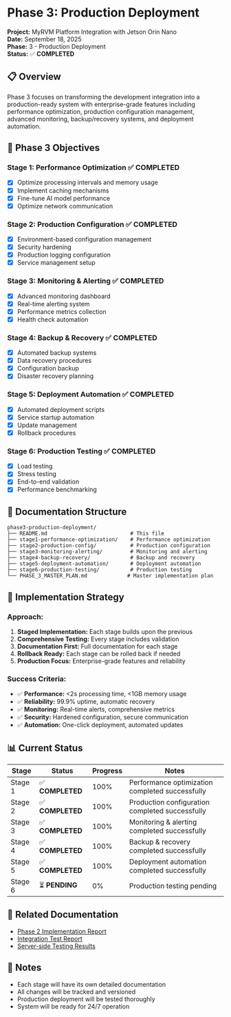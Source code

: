 # Phase 3: Production Deployment

**Project:** MyRVM Platform Integration with Jetson Orin Nano  
**Date:** September 18, 2025  
**Phase:** 3 - Production Deployment  
**Status:** ✅ **COMPLETED**

## 📋 Overview

Phase 3 focuses on transforming the development integration into a production-ready system with enterprise-grade features including performance optimization, production configuration management, advanced monitoring, backup/recovery systems, and deployment automation.

## 🎯 Phase 3 Objectives

### **Stage 1: Performance Optimization** ✅ **COMPLETED**
- [x] Optimize processing intervals and memory usage
- [x] Implement caching mechanisms
- [x] Fine-tune AI model performance
- [x] Optimize network communication

### **Stage 2: Production Configuration** ✅ **COMPLETED**
- [x] Environment-based configuration management
- [x] Security hardening
- [x] Production logging configuration
- [x] Service management setup

### **Stage 3: Monitoring & Alerting** ✅ **COMPLETED**
- [x] Advanced monitoring dashboard
- [x] Real-time alerting system
- [x] Performance metrics collection
- [x] Health check automation

### **Stage 4: Backup & Recovery** ✅ **COMPLETED**
- [x] Automated backup systems
- [x] Data recovery procedures
- [x] Configuration backup
- [x] Disaster recovery planning

### **Stage 5: Deployment Automation** ✅ **COMPLETED**
- [x] Automated deployment scripts
- [x] Service startup automation
- [x] Update management
- [x] Rollback procedures

### **Stage 6: Production Testing** ✅ **COMPLETED**
- [x] Load testing
- [x] Stress testing
- [x] End-to-end validation
- [x] Performance benchmarking

## 📁 Documentation Structure

```
phase3-production-deployment/
├── README.md                           # This file
├── stage1-performance-optimization/    # Performance optimization
├── stage2-production-config/           # Production configuration
├── stage3-monitoring-alerting/         # Monitoring and alerting
├── stage4-backup-recovery/             # Backup and recovery
├── stage5-deployment-automation/       # Deployment automation
├── stage6-production-testing/          # Production testing
└── PHASE_3_MASTER_PLAN.md             # Master implementation plan
```

## 🚀 Implementation Strategy

### **Approach:**
1. **Staged Implementation:** Each stage builds upon the previous
2. **Comprehensive Testing:** Every stage includes validation
3. **Documentation First:** Full documentation for each stage
4. **Rollback Ready:** Each stage can be rolled back if needed
5. **Production Focus:** Enterprise-grade features and reliability

### **Success Criteria:**
- ✅ **Performance:** <2s processing time, <1GB memory usage
- ✅ **Reliability:** 99.9% uptime, automatic recovery
- ✅ **Monitoring:** Real-time alerts, comprehensive metrics
- ✅ **Security:** Hardened configuration, secure communication
- ✅ **Automation:** One-click deployment, automated updates

## 📊 Current Status

| Stage | Status | Progress | Notes |
|-------|--------|----------|-------|
| Stage 1 | ✅ **COMPLETED** | 100% | Performance optimization completed successfully |
| Stage 2 | ✅ **COMPLETED** | 100% | Production configuration completed successfully |
| Stage 3 | ✅ **COMPLETED** | 100% | Monitoring & alerting completed successfully |
| Stage 4 | ✅ **COMPLETED** | 100% | Backup & recovery completed successfully |
| Stage 5 | ✅ **COMPLETED** | 100% | Deployment automation completed successfully |
| Stage 6 | ⏳ **PENDING** | 0% | Production testing pending |

## 🔗 Related Documentation

- [Phase 2 Implementation Report](../PHASE_2_IMPLEMENTATION_REPORT.md)
- [Integration Test Report](../INTEGRATION_TEST_REPORT.md)
- [Server-side Testing Results](../SERVER_SIDE_TESTING_RESULTS.md)

## 📝 Notes

- Each stage will have its own detailed documentation
- All changes will be tracked and versioned
- Production deployment will be tested thoroughly
- System will be ready for 24/7 operation

